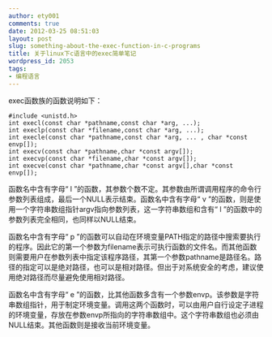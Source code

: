 ```yaml
---
author: ety001
comments: true
date: 2012-03-25 08:51:03
layout: post
slug: something-about-the-exec-function-in-c-programs
title: 关于linux下c语言中的exec简单笔记
wordpress_id: 2053
tags:
- 编程语言
---
```


exec函数族的函数说明如下：

```
#include <unistd.h>
int execl(const char *pathname,const char *arg, ...);
int execlp(const char *filename,const char *arg, ...);
int execle(const char *pathname,const char *arg, ... , char *const envp[]);
int execv(const char *pathname,char *const argv[]);
int execvp(const char *filename,char *const argv[]);
int execve(const char *pathname,char *const argv[],char *const envp[]);
```

函数名中含有字母“ l ”的函数，其参数个数不定。其参数由所谓调用程序的命令行参数列表组成，最后一个NULL表示结束。函数名中含有字母“ v ”的函数，则是使用一个字符串数组指针argv指向参数列表，这一字符串数组和含有“ l ”的函数中的参数列表完全相同，也同样以NULL结束。

函数名中含有字母“ p ”的函数可以自动在环境变量PATH指定的路径中搜索要执行的程序。因此它的第一个参数为filename表示可执行函数的文件名。而其他函数则需要用户在参数列表中指定该程序路径，其第一个参数pathname是路径名。路径的指定可以是绝对路径，也可以是相对路径。但出于对系统安全的考虑，建议使用绝对路径而尽量避免使用相对路径。

函数名中含有字母“ e ”的函数，比其他函数多含有一个参数envp。该参数是字符串数组指针，用于制定环境变量。调用这两个函数时，可以由用户自行设定子进程的环境变量，存放在参数envp所指向的字符串数组中。这个字符串数组也必须由NULL结束。其他函数则是接收当前环境变量。

